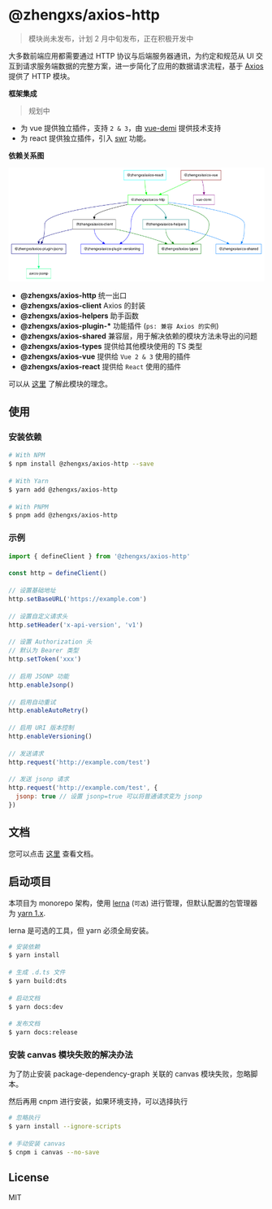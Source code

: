 # @zhengxs/axios-http

> 模块尚未发布，计划 2 月中旬发布，正在积极开发中

大多数前端应用都需要通过 HTTP 协议与后端服务器通讯，为约定和规范从 UI 交互到请求服务端数据的完整方案，进一步简化了应用的数据请求流程，基于 [Axios][axios] 提供了 HTTP 模块。

**框架集成**

> 规划中

- 为 vue 提供独立插件，支持 `2 & 3`，由 [vue-demi](https://github.com/vueuse/vue-demi) 提供技术支持
- 为 react 提供独立插件，引入 [swr][swr] 功能。

**依赖关系图**

![Dependency tree](./dependency-tree.png)

- **@zhengxs/axios-http** 统一出口
- **@zhengxs/axios-client** Axios 的封装
- **@zhengxs/axios-helpers** 助手函数
- **@zhengxs/axios-plugin-\*** 功能插件 (`ps: 兼容 Axios 的实例`)
- **@zhengxs/axios-shared** 兼容层，用于解决依赖的模块方法未导出的问题
- **@zhengxs/axios-types** 提供给其他模块使用的 TS 类型
- **@zhengxs/axios-vue** 提供给 `Vue 2 & 3` 使用的插件
- **@zhengxs/axios-react** 提供给 `React` 使用的插件

可以从 [这里](https://juejin.cn/post/7053471988752318472) 了解此模块的理念。

## 使用

### 安装依赖

```sh
# With NPM
$ npm install @zhengxs/axios-http --save

# With Yarn
$ yarn add @zhengxs/axios-http

# With PNPM
$ pnpm add @zhengxs/axios-http
```

### 示例

```js
import { defineClient } from '@zhengxs/axios-http'

const http = defineClient()

// 设置基础地址
http.setBaseURL('https://example.com')

// 设置自定义请求头
http.setHeader('x-api-version', 'v1')

// 设置 Authorization 头
// 默认为 Bearer 类型
http.setToken('xxx')

// 启用 JSONP 功能
http.enableJsonp()

// 启用自动重试
http.enableAutoRetry()

// 启用 URI 版本控制
http.enableVersioning()

// 发送请求
http.request('http://example.com/test')

// 发送 jsonp 请求
http.request('http://example.com/test', {
  jsonp: true // 设置 jsonp=true 可以将普通请求变为 jsonp
})
```

## 文档

您可以点击 [这里](https://zhengxs2018.github.io/axios-http/) 查看文档。

## 启动项目

本项目为 monorepo 架构，使用 [lerna](https://github.com/lerna/lerna) (`可选`) 进行管理，但默认配置的包管理器为 [yarn 1.x](https://classic.yarnpkg.com/lang/en/).

lerna 是可选的工具，但 yarn 必须全局安装。

```sh
# 安装依赖
$ yarn install

# 生成 .d.ts 文件
$ yarn build:dts

# 启动文档
$ yarn docs:dev

# 发布文档
$ yarn docs:release
```

### 安装 canvas 模块失败的解决办法

为了防止安装 package-dependency-graph 关联的 canvas 模块失败，忽略脚本。

然后再用 cnpm 进行安装，如果环境支持，可以选择执行

```sh
# 忽略执行
$ yarn install --ignore-scripts

# 手动安装 canvas
$ cnpm i canvas --no-save
```

## License

MIT

[axios]: https://axios-http.com/
[swr]: https://swr.vercel.app/
